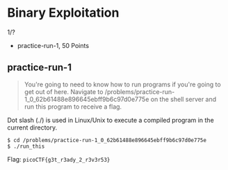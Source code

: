 # Binary Exploitation
1/?
- practice-run-1, 50 Points

## practice-run-1
> You're going to need to know how to run programs if you're going to get out of here. Navigate to /problems/practice-run-1_0_62b61488e896645ebff9b6c97d0e775e on the shell server and run this program to receive a flag.

Dot slash (./) is used in Linux/Unix to execute a compiled program in the current directory. 
```
$ cd /problems/practice-run-1_0_62b61488e896645ebff9b6c97d0e775e
$ ./run_this
```
Flag: `picoCTF{g3t_r3ady_2_r3v3r53}`

